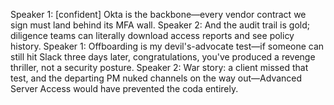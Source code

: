 Speaker 1: [confident] Okta is the backbone—every vendor contract we sign must land behind its MFA wall.
Speaker 2: And the audit trail is gold; diligence teams can literally download access reports and see policy history.
Speaker 1: Offboarding is my devil's-advocate test—if someone can still hit Slack three days later, congratulations, you've produced a revenge thriller, not a security posture.
Speaker 2: War story: a client missed that test, and the departing PM nuked channels on the way out—Advanced Server Access would have prevented the coda entirely.
